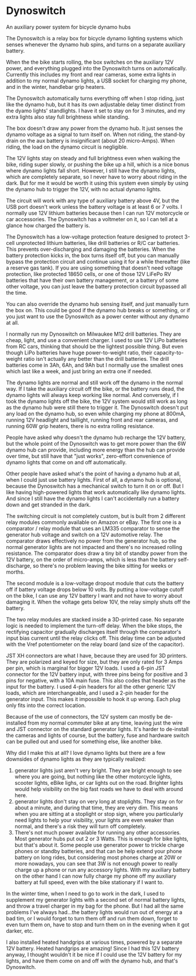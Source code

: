 # Dynoswitch
An auxiliary power system for bicycle dynamo hubs

The Dynoswitch is a relay box for bicycle dynamo lighting systems which senses whenever the dynamo hub spins, and turns on a separate auxiliary battery.    

When the the bike starts rolling, the box switches on the auxiliary 12V power, and everything plugged into the Dynoswitch turns on automatically. Currently this includes my front and rear cameras, some extra lights in addition to my normal dynamo lights, a USB socket for charging my phone, and in the winter, handlebar grip heaters. 

The Dynoswitch automatically turns everything off when I stop riding, just like the dynamo hub, but it has its own adjustable delay timer distinct from the dyamo lights' standlights. I have it set to stay on for 3 minutes, and my extra lights also stay full brightness while standing. 

The box doesn't draw any power from the dynamo hub. It just senses the dynamo voltage as a signal to turn itself on. When not riding, the stand-by drain on the aux battery is insignificant (about 20 micro-Amps). When riding, the load on the dynamo circuit is negligible. 

The 12V lights stay on steady and full brightness even when walking the bike, riding super slowly, or pushing the bike up a hill, which is a nice bonus where dynamo lights fall short. However, I still have the dynamo lights, which are completely separate, so I never have to worry about riding in the dark. But for me it would be worth it using this system even simply by using the dynamo hub to trigger the 12V, with no actual dynamo lights.

The circuit will work with any type of auxiliary battery above 4V, but the USB port doesn't work unless the battery voltage is at least 6 or 7 volts. I normally use 12V lithium batteries because then I can run 12V motorcycle or car accessories. The Dynoswitch has a voltmeter on it, so I can tell at a glance how charged the battery is. 

The Dynoswitch has a low-voltage protection feature designed to protect 3-cell unprotected lithium batteries, like drill batteries or R/C car batteries. This prevents over-discharging and damaging the batteries. When the battery protection kicks in, the box turns itself off, but you can manually bypass the protection circuit and continue using it for a while thereafter (like a reserve gas tank). If you are using something that doesn't need voltage protection, like protected 18650 cells, or one of those 12V LiFePo RV batteries that have their own battery management, or a battery of some other voltage, you can just leave the battery protection circuit bypassed all the time. 

You can also override the dynamo hub sensing itself, and just manually turn the box on. This could be good if the dynamo hub breaks or something, or if you just want to use the Dynoswitch as a power center without any dynamo at all. 

I normally run my Dynoswitch on Milwaukee M12 drill batteries. They are cheap, light, and use  a convenient charger. I used to use 12V LiPo batteries from RC cars, thinking that should be the lightest possible thing. But even though LiPo batteries have huge power-to-weight ratio, their capacity-to-weight ratio isn't actually any better than the drill batteries. The drill batteries come in 3Ah, 6Ah, and 9Ah but I normally use the smallest ones which last like a week, and just bring an extra one if needed. 

The dynamo lights are normal and still work off the dynamo in the normal way. If I take the auxiliary circuit off the bike, or the battery runs dead, the dynamo lights will always keep working like normal. And conversely, if I took the dynamo lights off the bike, the 12V system would still work as long as the dynamo hub were still there to trigger it. The Dynoswitch doesn't put any load on the dynamo hub, so even while charging my phone at 800mA, running 12V headlight and taillight, running front and rear cameras, and running 60W grip heaters, there is no extra rolling resistance. 

People have asked why doesn't the dynamo hub recharge the 12V battery, but the whole point of the Dynoswitch was to get more power than the 6W dynamo hub can provide, including more energy than the hub can provide over time, but still have that "just works", zero-effort convenience of dynamo lights that come on and off automatically. 

Other people have asked what's the point of having a dynamo hub at all, when I could just use battery lights. First of all, a dynamo hub is optional, because the Dynoswitch has a mechanical switch to turn it on or off. But I like having high-powered lights that work automatically like dynamo lights. And since I still have the dynamo lights I can't accidentally run a battery down and get stranded in the dark. 

The switching circuit is not completely custom, but is built from 2 different relay modules commonly available on Amazon or eBay. The first one is a comparator  / relay module that uses an LM335 comparator to sense the generator hub voltage and switch on a 12V automotive relay. The comparator  draws effectively no power from the generator hub, so the normal generator lights are not impacted and there's no increased rolling resistance. The comparator does draw a tiny bit of standby power from the 12V battery, on the order of micro-amps, which is less than the battery self-discharge, so there's no problem leaving the bike sitting for weeks or morths. 

The second module is a low-voltage dropout module that cuts the battery off if battery voltage drops below 10 volts. By putting a low-voltage cutoff on the bike, I can use any 12V battery I want and not have to worry about damaging it. When the voltage gets below 10V, the relay simply shuts off the battery. 

The two relay modules are stacked inside a 3D-printed case. No separate logic is needed to implement the turn-off delay. When the bike stops, the rectifying capacitor gradually discharges itself through the comparator's input bias current until the relay clicks off. This delay time can be adjusted with the Vref potentiometer on the relay board (and size of the capacitor). 

JST XH connectors are what I have, because they are used for 3D printers. They are polarized and keyed for size, but they are only rated for 3 Amps per pin, which is marginal for bigger 12V loads. I used a 6-pin JST connector for the 12V battery input, with three pins being for positive and 3 pins for negative, with a 10A main fuse. This also codes that header as the input for the battery. I used 4-pin headers for all the other generic 12V loads, which are interchangeable, and I used a 2-pin header for the generator input. This makes it impossible to hook it up wrong. Each plug only fits into the correct location. 

Because of the use of connectors, the 12V system can mostly be de-installed from my normal commuter bike at any time, leaving just the wire and JST connector on the standard generator lights. It's harder to de-install the cameras and lights of course, but the battery, fuse and hardware switch can be pulled out and used for something else, like another bike. 

Why did I make this at all? I love dynamo lights but there are a few downsides of dynamo lights as they are typically realized:

1) generator lights just aren't very bright. They are bright enough to see where you are going, but nothing like the other motorcycle lights, scooter lights, eBike lighs, or car lights out on the road. Brighter lights would help visibility on the big fast roads we have to deal with around here. 
2) generator lights don't stay on very long at stoplights. They stay on for about a minute, and during that time, they are very dim. This means when you are sitting at a stoplight or stop sign, where you particularly need lights to help your visibility, your lights are even weaker than normal, and there's a risk they will turn off completely. 
3) There's not much power available for running any other accessories. Most generator hubs put out 2 or 3 Watts. This is enough for bike lights, but that's about it. Some people use generator power to trickle charge phones or standby batteries, and that can be help extend your phone battery on long rides, but considering most phones charge at 20W or more nowadays, you can see that 3W is not enough power to really charge up a phone or run any accessory lights. With my auxiliary battery on the other hand I can now fully charge my phone off my auxiliary battery at full speed, even with the bike stationary if I want to. 

In the winter time, when I need to go to work in the dark, I used to supplement my generator lights with a second set of normal battery lights, and throw a travel charger in my bag for the phone. But I had all the same problems I've always had...the battery lights would run out of energy at a bad tim, or I would forget to turn them off and run them down, forget to even turn them on, have to stop and turn them on in the evening when it got darker, etc. 

I also installed heated handgrips at various times, powered by a separate 12V battery. Heated handgrips are amazing! Since I had this 12V battery anyway, I thought wouldn't it be nice if I could use the 12V battery for my lights, and have them come on and off with the dynamo hub, and that's Dynoswitch. 


